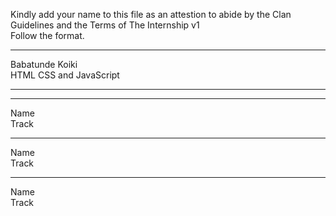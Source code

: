Kindly add your name to this file as an attestion to abide by the Clan Guidelines and the Terms of The Internship v1
<br/> Follow the format.<br/> 
___
Babatunde  Koiki <br/>
HTML CSS and JavaScript
___

___
Name <br/>
Track
___
Name <br/>
Track
___
Name <br/>
Track
